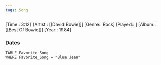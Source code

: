```yaml
---
tags: Song  
---
```

[Time:: 3:12]
[Artist:: [[David Bowie]]]
[Genre:: Rock]
[Played:: ]
[Album:: [[Best Of Bowie]]]
[Year:: 1984]
### Dates
````dataview
TABLE Favorite_Song
WHERE Favorite_Song = "Blue Jean"
````
